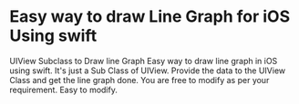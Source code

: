 # Easy way to draw Line Graph for iOS Using swift
UIView Subclass to Draw line Graph
Easy way to draw line graph in iOS using swift.
It's just a Sub Class of UIView. Provide the data to the UIView Class and get the line graph done.
You are free to modify as per your requirement. Easy to modify.
